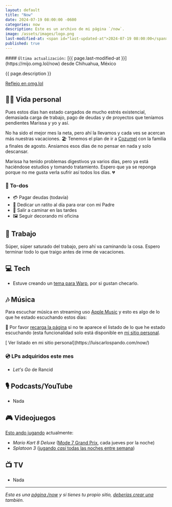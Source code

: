 ```yaml
---
layout: default
title: "Now"
date: 2024-07-19 08:00:00 -0600
categories: now
description: Este es un archivo de mi página `/now`.
image: /assets/images/logo.png
last-modified-at: <span id="last-updated-at">2024-07-19 08:00:00</span>
published: true
---
```


<div class="card last-updated my-3 text-center">
<div class="card-body rounded">
#### <code>Última actualización:</code> [{{ page.last-modified-at }}](https://mijo.omg.lol/now) desde Chihuahua, México
</div>
</div>

<p class="text-center">{{ page.description }}</p>

<p class="text-center">
<a class="btn btn-primary btn-sm" href="https://mijo.omg.lol/now">
<i class="fa-solid fa-heart"></i> Reflejo en omg.lol
</a>
</p>

## 👦🏻 Vida personal
Pues estos días han estado cargados de mucho estrés existencial, demasiada carga de trabajo, pago de deudas y de proyectos que teníamos pendientes Marissa y yo y así.

No ha sido el mejor mes la neta, pero ahí la llevamos y cada ves se acercan más nuestras vacaciones. 🏖️ Tenemos el plan de ir a [Cozumel](https://es.wikipedia.org/wiki/San_Miguel_de_Cozumel) con la familia a finales de agosto. Ansiamos esos días de no pensar en nada y solo descansar.

Marissa ha tenido problemas digestivos ya varios días, pero ya está haciéndose estudios y tomando tratamiento. Espero que ya se reponga porque no me gusta verla sufrir así todos los días. 💔

### 📝 To-dos
- 💳 Pagar deudas (todavía)
- 🙏 Dedicar un ratito al día para orar con mi Padre
- 🚶 Salir a caminar en las tardes
- 🖼️ Seguir decorando mi oficina

## 💼 Trabajo
Súper, súper saturado del trabajo, pero ahí va caminando la cosa. Espero terminar todo lo que traigo antes de irme de vacaciones.

## 💻 Tech
- Estuve creando un [tema para Warp](https://blog.luiscarlospando.com/personal/2024/07/tema-pastel-crt-para-la-terminal-warp/), por si gustan checarlo.

## 🎶 Música
Para escuchar música en streaming uso [Apple Music](https://music.apple.com/profile/luiscarlospando) y esto es algo de lo que he estado escuchando estos días:

<ul id="lastfm-top-artists"></ul>

🔄 Por favor <a href="javascript:void(0)" onclick="location.reload(); return false;">recarga la página</a> si no te aparece el listado de lo que he estado escuchando (esta funcionalidad solo está disponible en [mi sitio personal](https://luiscarlospando.com/now/).

<span class="omg-lol-now-page-element">
[<i class="fa-solid fa-up-right-from-square"></i> Ver listado en mi sitio personal](https://luiscarlospando.com/now/)
</span>

### 💿 LPs adquiridos este mes
- *Let's Go* de Rancid

## 🎙 Podcasts/YouTube
- Nada

## 🎮 Videojuegos
[Esto ando jugando](https://luiscarlospando.com/games) actualmente:

- *Mario Kart 8 Deluxe* ([Mode 7 Grand Prix](https://luiscarlospando.com/games/mario-kart/), cada jueves por la noche)
- *Splatoon 3* ([jugando *casi* todas las noches entre semana](https://luiscarlospando.com/games/splatoon/))

## 📺 TV
- Nada

---

*Esta es una [página /now](https://nownownow.com/about) y si tienes tu propio sitio, [deberías crear una](https://nownownow.com/about) también.*
